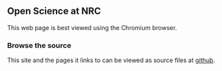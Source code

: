 ## Open Science at NRC

This web page is best viewed using the Chromium browser.  
 

### Browse the source

This site and the pages it links to can be viewed as source files at [github](https://github.com/StephenMottyNRC/StephenMottyNRC.github.io). 
